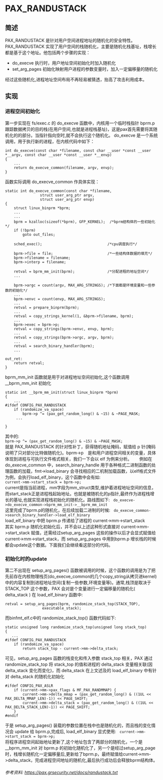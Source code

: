 # PAX_RANDUSTACK
## 简述
PAX_RANDUSTACK 是针对用户空间进程地址的随机化的安全特性。
PAX_RANDUSTACK 实现了用户空间的栈随机化，主要是随机化栈基址，栈增长都是基于这个地址。他包括两个步骤的实现：
- do_execve 执行时，用户地址空间初始化时加入随机化
- set_arg_pages 初始化映射用户进程的参数变量时，加入一定偏移量的随机化

经过这些随机化,进程地址空间布局不再轻易被猜透，抬高了攻击利用成本。

## 实现
### 进程空间初始化
第一步实现在 fs/exec.c 的 do_execve 函数中，内核用一个临时栈指针 bprm.p 跟踪数据拷贝的目的栈(在用户空间,也就是进程栈基址)，这是pax首先需要将其随机化的的部分。当指针指向空时,就不会执行这个随机化。
do_execve 是一个系统调用，用于执行新的进程，在内核代码中如下：
```
int do_execve(const char *filename, const char __user *const __user *__argv, const char __user *const __user *__envp)
{
    ...
	return do_execve_common(filename, argv, envp);
}
```
函数实际调用 do_execve_common 作具体实现：
```
static int do_execve_common(const char *filename,
				struct user_arg_ptr argv,
				struct user_arg_ptr envp)
{
	struct linux_binprm *bprm;
    ...
    ...
	bprm = kzalloc(sizeof(*bprm), GFP_KERNEL);  /*bprm结构体的一些初始化*/
	if (!bprm)
		goto out_files;

	sched_exec();                              /*cpu调度执行*/

	bprm->file = file;                         /*一些结构体数据的填充*/
	bprm->filename = filename;
	bprm->interp = filename;

	retval = bprm_mm_init(bprm);               /*分配进程的地址空间*/
	...

	bprm->argc = count(argv, MAX_ARG_STRINGS); /*下面都是环境变量和一些参数的初始化*/
    ...
	bprm->envc = count(envp, MAX_ARG_STRINGS);
    ...
	retval = prepare_binprm(bprm);
	...
	retval = copy_strings_kernel(1, &bprm->filename, bprm);
	...
	bprm->exec = bprm->p;
	retval = copy_strings(bprm->envc, envp, bprm);
	...
	retval = copy_strings(bprm->argc, argv, bprm);
	...
	retval = search_binary_handler(bprm);
    ...

out_ret:
	return retval;
}
```
bprm_mm_init 函数就是用于对进程地址空间初始化,这个函数调用 \__bprm_mm_init 初始化
```
static int __bprm_mm_init(struct linux_binprm *bprm)
{
    ...
#ifdef CONFIG_PAX_RANDUSTACK
	if (randomize_va_space)
		bprm->p ^= (pax_get_random_long() & ~15) & ~PAGE_MASK;
     ...

}
```
其中的:  
`bprm->p ^= (pax_get_random_long() & ~15) & ~PAGE_MASK;`  
就是 PAX_RANDUSTACK 的针对性补丁，获得随机地址掩码，赋值给 p 针(掩码说明了只对部分比特做随机化)。bprm->p　是和用户进程空间相关的变量，具体体现到进程与可执行文件格式相关，我们一下会以 elf 为例来分析。　　
例如在 do_execve_common 中，search_binary_handle 用于各种格式二进制函数的处理函数的加载，fmt->load_binary 会寻找相应的二机制加载函数，以elf格式文件为例，会执行load_elf_binary，这个函数中会有如:  
`current->mm->start_stack = bprm->p;`  
current是指当前进程，mm字段为mm_struct类型,维护着进程地址空间的信息，而start_stack正是进程栈起始地址。也就是被随机化的p指针,最终作为进程栈增长的基址,也就实现进程栈初始化的随机化。路线图如下:  
`do_execve->do_execve_common->bprm_mm_init->__bprm_mm_init`  
这里完成了bprm.p的随机化，在后续加载二进制的时候:  
`do_execve_common->search_binary_handler->load_elf_binary`  
load_elf_binary 中把 bprm.p 传递给了进程的 current->mm->start_stack  
其实 bprm.p 随机化初始化后，并不会以上述这种形式直接对 current->mm->start_stack 赋值，还需经过setup_arg_pages 这些的操作以后才会显式赋值给 current->mm->start_stack，而 setup_arg_pages 中用到bprm.p 增长栈的时候都会update这个数据。下面我们会继续看这部分的代码。

### 初始化时的update
第二不出现在 setup_arg_pages() 函数被调用的时候，这个函数的调用是为了把先前存在内核物理栈页(do_execve_common的几个copy_string从拷贝进kernel)中的内容复制到进程地址空间(复制一些参数,环境变量等)。通常,栈顶是取决于 STACK_TOP 这个参数，PAX 会对是个变量进行一定偏移量的随机化( delta_stack )
在 load_elf_binary 函数中:
```
retval = setup_arg_pages(bprm, randomize_stack_top(STACK_TOP),
				 executable_stack);
```
而binfmt_elf.c中的 randomize_stack_top() 函数代码如下:
```
static unsigned long randomize_stack_top(unsigned long stack_top)
{
   ...
#ifdef CONFIG_PAX_RANDUSTACK
	if (randomize_va_space)
		return stack_top - current->mm->delta_stack;
```
可见，setup_arg_pages 函数的栈变化和传入参数 stack_top 相关，PAX 通过 randomize_stack_top 将 stack_top 的值和进程的 delta_stack 变量相关联(因 delta_stack 变化而变化)，而 delta_stack 在上文述及的 load_elf_binary 中有针对 delta_stack 的随机化初始化
```
#ifdef CONFIG_PAX_ASLR
	if (current->mm->pax_flags & MF_PAX_RANDMMAP) {
		current->mm->delta_mmap = (pax_get_random_long() & ((1UL << PAX_DELTA_MMAP_LEN)-1)) << PAGE_SHIFT;
		current->mm->delta_stack = (pax_get_random_long() & ((1UL << PAX_DELTA_STACK_LEN)-1)) << PAGE_SHIFT;
	}
#endif
```
于是 setup_arg_pages() 装载的参数位置在栈中也是随机化的，而且栈的变化情况会 update 给 bprm.p,完成后, load_elf_binary 显式使用:  
`current->mm->start_stack = bprm->p;`  
将程序进程空间起始地址更新了,这个地址包含了两部分的随机化，一个是 \__bprm_mm_init 对 bprm.p 的初始化随机化了，另一个是经过setup_arg_page时，栈增长随机化一定偏移量后,更新给了bprm.p，最终赋值给current->mm->delta_stack，完成进程空间地址的随机化,最后执行成功后会释放bprm结构体。

###### 参考资料: https://pax.grsecurity.net/docs/randustack.txt
